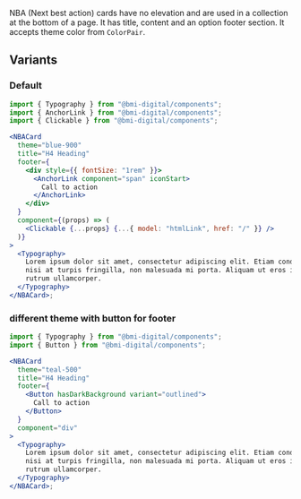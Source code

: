 NBA (Next best action) cards have no elevation and are used in a collection at the bottom of a page. It has title, content and an option footer section. It accepts theme color from `ColorPair`.

## Variants

### Default

```jsx
import { Typography } from "@bmi-digital/components";
import { AnchorLink } from "@bmi-digital/components";
import { Clickable } from "@bmi-digital/components";

<NBACard
  theme="blue-900"
  title="H4 Heading"
  footer={
    <div style={{ fontSize: "1rem" }}>
      <AnchorLink component="span" iconStart>
        Call to action
      </AnchorLink>
    </div>
  }
  component={(props) => (
    <Clickable {...props} {...{ model: "htmlLink", href: "/" }} />
  )}
>
  <Typography>
    Lorem ipsum dolor sit amet, consectetur adipiscing elit. Etiam condimentum
    nisi at turpis fringilla, non malesuada mi porta. Aliquam ut eros in libero
    rutrum ullamcorper.
  </Typography>
</NBACard>;
```

### different theme with button for footer

```jsx
import { Typography } from "@bmi-digital/components";
import { Button } from "@bmi-digital/components";

<NBACard
  theme="teal-500"
  title="H4 Heading"
  footer={
    <Button hasDarkBackground variant="outlined">
      Call to action
    </Button>
  }
  component="div"
>
  <Typography>
    Lorem ipsum dolor sit amet, consectetur adipiscing elit. Etiam condimentum
    nisi at turpis fringilla, non malesuada mi porta. Aliquam ut eros in libero
    rutrum ullamcorper.
  </Typography>
</NBACard>;
```
